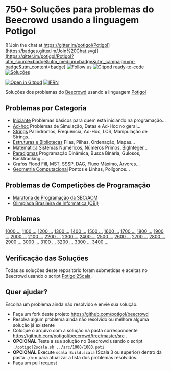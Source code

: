 # 750+ Soluções para problemas do Beecrowd usando a linguagem Potigol

[![Join the chat at https://gitter.im/potigol/Potigol](https://badges.gitter.im/Join%20Chat.svg)](https://gitter.im/potigol/Potigol?utm_source=badge&utm_medium=badge&utm_campaign=pr-badge&utm_content=badge)
[![Follow us](https://img.shields.io/twitter/follow/potigol.svg?style=social)](http://twitter.com/potigol)
[![Gitpod ready-to-code](https://img.shields.io/badge/Gitpod-ready--to--code-blue?logo=gitpod)](https://gitpod.io/#https://github.com/potigol/beecrowd)
[![Soluções](https://img.shields.io/badge/Problemas%20Resolvidos-774-blue)](https://github.com/potigol/beecrowd/commits/master)

<!-- a href="https://potigol.github.io/docs/hacktoberfest"><img src="https://hacktoberfest.digitalocean.com/_nuxt/img/logo-hacktoberfest-full.f42e3b1.svg" width=250></a -->

[![Open in Gitpod](https://gitpod.io/button/open-in-gitpod.svg)](https://gitpod.io#https://github.com/potigol/beecrowd)
[![IFRN](https://potigol.github.io/docs/logo_ifrn_40.png)](https://www.ifrn.edu.br)

Soluções dos problemas do [Beecrowd](https://www.beecrowd.com.br/judge/pt/problems/all) usando a linguagem [Potigol](https://potigol.github.io)

## Problemas por Categoria

- [Iniciante](categorias/iniciante.md) Problemas básicos para quem está iniciando na programação...
- [Ad-hoc](categorias/adhoc.md) Problemas de Simulação, Datas e Ad-Hoc no geral...
- [Strings](categorias/strings.md) Palindromos, Frequência, Ad-Hoc, LCS, Manipulação de Strings...
- [Estruturas e Bibliotecas](categorias/estruturasebibliotecas.md) Filas, Pilhas, Ordenação, Mapas...
- [Matemática](categorias/matemtica.md) Sistemas Numéricos, Números Primos, BigInteger...
- [Paradigmas](categorias/paradigmas.md) Programação Dinâmica, Busca Binária, Gulosos, Backtracking...
- [Grafos](categorias/grafos.md) Flood Fill, MST, SSSP, DAG, Fluxo Máximo, Árvores...
- [Geometria Computacional](categorias/geometriacomputacional.md) Pontos e Linhas, Polígonos...

## Problemas de Competições de Programação

- [Maratona de Programação da SBC/ACM](competicoes/maratona)
- [Olimpíada Brasileira de Informática (OBI)](competicoes/obi)

## Problemas

[1000 ...](src/1000) [1100 ...](src/1100) [1200 ...](src/1200) [1300 ...](src/1300) [1400 ...](src/1400)
[1500 ...](src/1500) [1600 ...](src/1600) [1700 ...](src/1700) [1800 ...](src/1800) [1900 ...](src/1900)
[2000 ...](src/2000) [2100 ...](src/2100) [2200 ...](src/2200) [2300 ...](src/2300) [2400 ...](src/2400)
[2500 ...](src/2500) [2600 ...](src/2600) [2700 ...](src/2700) [2800 ...](src/2800) [2900 ...](src/2900)
[3000 ...](src/3000) [3100 ...](src/3100) [3200 ...](src/3200) [3300 ...](src/3300) [3400 ...](src/3400)

## Verificação das Soluções

Todas as soluções deste repositório foram submetidas e aceitas no Beecrowd usando o script [Potigol2Scala](https://github.com/potigol/potigol2scala).

## Quer ajudar?

Escolha um problema ainda não resolvido e envie sua solução.

- Faça um fork deste projeto <https://github.com/potigol/beecrowd>
- Resolva algum problema ainda não resolvido ou melhore alguma solução já existente
- Coloque o arquivo com a solução na pasta correspondente <https://github.com/potigol/beecrowd/tree/master/src> .
- **OPCIONAL** Teste a sua solução no Beecrowd usando o script `./potigol2scala.sh ../src/1000/1000.poti`
- **OPCIONAL** Execute `scala Build.scala` (Scala 3 ou superior) dentro da pasta `./bin` para atualizar a lista dos problemas resolvidos.
- Faça um pull request
